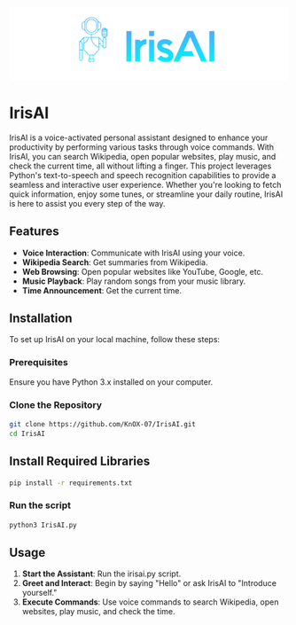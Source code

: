 <p align="center">
  <img width="731" alt="IrisAI" src="https://github.com/KnOX-07/IrisAI/blob/19bc381c1f3bb850410fb04e8887a38647f4530e/logo/logo.png">
</p>

# IrisAI

IrisAI is a voice-activated personal assistant designed to enhance your productivity by performing various tasks through voice commands. With IrisAI, you can search Wikipedia, open popular websites, play music, and check the current time, all without lifting a finger. This project leverages Python's text-to-speech and speech recognition capabilities to provide a seamless and interactive user experience. Whether you're looking to fetch quick information, enjoy some tunes, or streamline your daily routine, IrisAI is here to assist you every step of the way.

## Features

- **Voice Interaction**: Communicate with IrisAI using your voice.
- **Wikipedia Search**: Get summaries from Wikipedia.
- **Web Browsing**: Open popular websites like YouTube, Google, etc.
- **Music Playback**: Play random songs from your music library.
- **Time Announcement**: Get the current time.

## Installation

To set up IrisAI on your local machine, follow these steps:

### Prerequisites

Ensure you have Python 3.x installed on your computer.

### Clone the Repository

```bash
git clone https://github.com/KnOX-07/IrisAI.git
cd IrisAI
```

## Install Required Libraries

```bash
pip install -r requirements.txt
```

### Run the script

```bash
python3 IrisAI.py
```

## Usage
1. **Start the Assistant**: Run the irisai.py script.
2. **Greet and Interact**: Begin by saying "Hello" or ask IrisAI to "Introduce yourself."
3. **Execute Commands**: Use voice commands to search Wikipedia, open websites, play music, and check the time.
